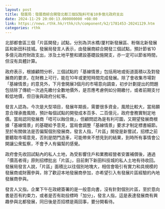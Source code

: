 ```yaml
---
layout: post
title: 發展局：發展商綜合開發北都三個試點料可省10多億元政府支出
date: 2024-11-29 20:00:13.000000000 +08:00
link: https://news.rthk.hk/rthk/ch/component/k2/1781453-20241129.htm
categories: rthk
---
```


北部都會區三個「片區開發」試點，分別為洪水橋/厦村新發展區、粉嶺北新發展區和新田科技城。發展局發言人表示，由發展商綜合開發三個試點，預計節省10多億元政府財政支出，涉及土地平整和建設基礎設施開支，亦一定可以節省時間，但沒有具體計算。

政府表示，根據顧問分析，三個試點的「基線情景」包括用地或街道面積以及對發展商的要求，在財務上可行，能在10年或更短時間完成發展。除了會收集市場對「基線情景」的意見外，下月會開展3個月的市場意向調查，初步計劃提出的問題包括除了傳統一次過先繳付全數地價外，是否應考慮例如分期繳付，或者前期支付較低地價，但日後與政府分紅等。

發言人認為，今次是大型項目，發展年期長，需要很多資金，風險比較大，當局願意合理承擔風險，預計每個試點的開發成本百多、二百億元，政府會務實制定地價。當局認同發展商「唔可以蝕住做」，但顧問認為是有利可圖，又期望發展商根據「基線情景」的基礎給予意見，當局會調整「基線情景」要求才制定標書細節。至於有關做法是否偏幫個別發展商，發言人指，「片區」開發是新嘗試，招標之前要聽取市場意見，否則是閉門造車，可能帶來不想見到的結果，到時所有事情會公開讓公衆監察，不會予人有偏幫的感覺。

政府會先收回試點內的私人土地，為受影響住戶和業務經營者安置補償後，通過「價高者得」原則招標批出「片區」，目前剩下新田科技城的私人土地有待收回。發展局發言人說，「片區」面積比以往個別地塊大，相信會吸引有實力和具規模的發展商或財團參與，除了歡迎本地發展商參加，亦希望引入有發展片區經驗的內地發展商參與。

發言人又指，企業下午在政總簽署的是一般意向書，沒有針對個別片區，至於意向書是否有約束力，或者是否有助投標時「加分」，發言人指，這是表達發展商有興趣參與北都發展，同日後是否招標是兩回事，要分開看待。
